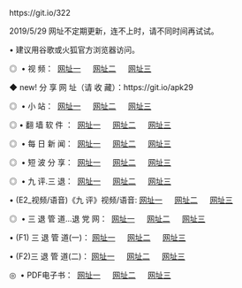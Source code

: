 <p>https://git.io/322
<p>2019/5/29 网址不定期更新，连不上时，请不同时间再试试。
<p>• 建议用谷歌或火狐官方浏览器访问。
<p>◎  • 视 频： 
<a href="http://ir.oltali.com/tv/" target="_blank">网址一</a> 　 
<a href="http://dr.oltali.com/9018.html" target="_blank">网址二</a> 　 
<a href="http://dr.oltali.com/9449.html" target="_blank">网址三</a></p>
<p>◆ new! 分 享 网 址（请 收 藏）：https://git.io/apk29
<p>◎ </span>  •  小 站：  
<a href="http://ir.oltali.com/" target="_blank">网址一</a> 　 
<a href="http://dr.oltali.com/" target="_blank">网址二</a> 　 
<a href="http://dr.oltali.com/read/" target="_blank">网址三</a></p>
<p>◎  • 翻 墙 软 件 ：  
<a href="http://ir.oltali.com/ff/" target="_blank">网址一</a> 　 
<a href="http://dr.oltali.com/s/read/a1_nd.html" target="_blank">网址二</a> 　 
<a href="http://dr.oltali.com/ff/index.html" target="_blank">网址三</a></p>
<p>◎ </span>  • 每 日 新 闻：  
<a href="http://ir.oltali.com/day/" target="_blank">网址一</a> 　 
<a href="http://dr.oltali.com/day/" target="_blank">网址二</a> 　 
<a href="http://dr.oltali.com/day/index.html" target="_blank">网址三</a></p>
<p>◎ </span>  • 短 波 分 享：  
<a href="http://ir.oltali.com/h/" target="_blank">网址一</a> 　 
<a href="http://dr.oltali.com/h/" target="_blank">网址二</a> 　 
<a href="http://dr.oltali.com/h/index.html" target="_blank">网址三</a></p>
<p>◎   • 九 评.三 退：  
<a href="http://ir.oltali.com/t/" target="_blank">网址一</a> 　 
<a href="http://dr.oltali.com/v2/index.html" target="_blank">网址二</a> 　 
<a href="http://dr.oltali.com/tt/index.html" target="_blank">网址三</a> 　</p>
<p>  • (E2_视频/语音)《九 评》视频/语音: 
<a href="http://dr.oltali.com/7738.html" target="_blank">网址一</a> 　 
<a href="http://dr.oltali.com/7614.html" target="_blank">网址二</a> 　 
<a href="http://dr.oltali.com/7633.html" target="_blank">网址三</a></p>
<p>◎   • 三 退 管 道...退 党 网：  
<a href="http://ir.oltali.com/go/td1.html" target="_blank">网址一</a> 　 
<a href="http://dr.oltali.com/go/td2.html" target="_blank">网址二</a> 　 
<a href="http://dr.oltali.com/go/td3.html" target="_blank">网址三</a></p>
<p>  • (F1) 三 退 管 道(一)： 
<a href="http://ir.oltali.com/dd/" target="_blank">网址一</a> 　 
<a href="http://dr.oltali.com/s/read/a1_tdx.html" target="_blank">网址二</a> 　 
<a href="http://dr.oltali.com/dd/" target="_blank">网址三</a></p>
<p>  • (F2)三 退 管 道(二)： 
<a href="http://dr.oltali.com/d/" target="_blank">网址一</a> 　 
<a href="http://ir.oltali.com/d/index.html" target="_blank">网址二</a> 　 
<a href="http://dr.oltali.com/d/" target="_blank">网址三</a></p>
<p>◎   • PDF电子书：  
<a href="http://ir.oltali.com/p/" target="_blank">网址一</a> 　 
<a href="http://dr.oltali.com/p/index.html" target="_blank">网址二</a> 　 
<a href="http://dr.oltali.com/p/" target="_blank">网址三</a></p>
